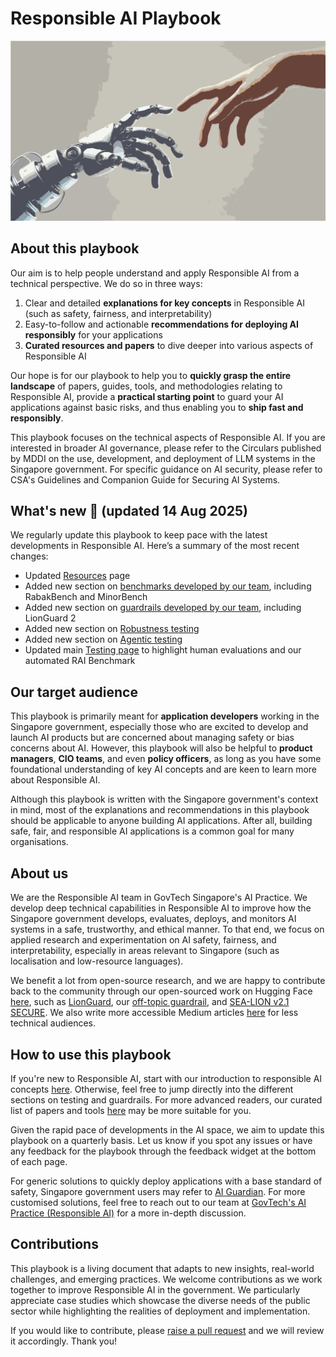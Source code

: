 # Responsible AI Playbook

![](images/responsibleai.png)

## About this playbook

Our aim is to help people understand and apply Responsible AI from a technical perspective. We do so in three ways:  

1. Clear and detailed **explanations for key concepts** in Responsible AI (such as safety, fairness, and interpretability)  
2. Easy-to-follow and actionable **recommendations for deploying AI responsibly** for your applications  
3. **Curated resources and papers** to dive deeper into various aspects of Responsible AI  

Our hope is for our playbook to help you to **quickly grasp the entire landscape** of papers, guides, tools, and methodologies relating to Responsible AI, provide a **practical starting point** to guard your AI applications against basic risks, and thus enabling you to **ship fast and responsibly**.

This playbook focuses on the technical aspects of Responsible AI. If you are interested in broader AI governance, please refer to the Circulars published by MDDI on the use, development, and deployment of LLM systems in the Singapore government. For specific guidance on AI security, please refer to CSA's Guidelines and Companion Guide for Securing AI Systems. 

## What's new 🚀 (updated 14 Aug 2025)

We regularly update this playbook to keep pace with the latest developments in Responsible AI. Here’s a summary of the most recent changes:

- Updated [Resources](resources.md) page 
- Added new section on [benchmarks developed by our team](testing/safety_testing/govtech.md), including RabakBench and MinorBench
- Added new section on [guardrails developed by our team](guardrails/govtech.md), including LionGuard 2
- Added new section on [Robustness testing](testing/robustness_testing/robustness_testing.md)
- Added new section on [Agentic testing](testing/agentic_testing/agentic_testing.md) 
- Updated main [Testing page](testing.md) to highlight human evaluations and our automated RAI Benchmark



## Our target audience

This playbook is primarily meant for **application developers** working in the Singapore government, especially those who are excited to develop and launch AI products but are concerned about managing safety or bias concerns about AI. However, this playbook will also be helpful to **product managers**, **CIO teams**, and even **policy officers**, as long as you have some foundational understanding of key AI concepts and are keen to learn more about Responsible AI.

Although this playbook is written with the Singapore government's context in mind, most of the explanations and recommendations in this playbook should be applicable to anyone building AI applications. After all, building safe, fair, and responsible AI applications is a common goal for many organisations. 

## About us 

We are the Responsible AI team in GovTech Singapore's AI Practice. We develop deep technical capabilities in Responsible AI to improve how the Singapore government develops, evaluates, deploys, and monitors AI systems in a safe, trustworthy, and ethical manner. To that end, we focus on applied research and experimentation on AI safety, fairness, and interpretability, especially in areas relevant to Singapore (such as localisation and low-resource languages).

We benefit a lot from open-source research, and we are happy to contribute back to the community through our open-sourced work on Hugging Face [here](https://huggingface.co/govtech), such as [LionGuard](https://huggingface.co/collections/govtech/lionguard-673838d03777e5ccb1b0ac2f), our [off-topic guardrail](https://huggingface.co/collections/govtech/off-topic-guardrail-673838a62e4c661f248e81a4), and [SEA-LION v2.1 SECURE](https://huggingface.co/collections/govtech/sea-lionv21-secure-67b6b427c4e5531c1b96199e). We also write more accessible Medium articles [here](https://medium.com/dsaid-govtech) for less technical audiences. 

## How to use this playbook

If you're new to Responsible AI, start with our introduction to responsible AI concepts [here](./responsibleai.md). Otherwise, feel free to jump directly into the different sections on testing and guardrails. For more advanced readers, our curated list of papers and tools [here](./resources.md) may be more suitable for you.

Given the rapid pace of developments in the AI space, we aim to update this playbook on a quarterly basis. Let us know if you spot any issues or have any feedback for the playbook through the feedback widget at the bottom of each page.

For generic solutions to quickly deploy applications with a base standard of safety, Singapore government users may refer to [AI Guardian](https://www.aiguardian.gov.sg/). For more customised solutions, feel free to reach out to our team at [GovTech's AI Practice (Responsible AI)](mailto:AiPractice@tech.go.sg) for a more in-depth discussion.

## Contributions

This playbook is a living document that adapts to new insights, real-world challenges, and emerging practices. We welcome contributions as we work together to improve Responsible AI in the government. We particularly appreciate case studies which showcase the diverse needs of the public sector while highlighting the realities of deployment and implementation. 

If you would like to contribute, please [raise a pull request](https://github.com/govtech-responsibleai/playbook/pulls) and we will review it accordingly. Thank you!